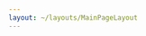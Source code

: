 ```yaml
---
layout: ~/layouts/MainPageLayout
---
```


<template v-slot:title>

## Media

</template>

<submenu>

<template v-slot:content-center>

<g-link orange to="/media/blog">Blog</g-link>

<g-link blue to="/media/videos">Videos</g-link>

<g-link yellow to="/media/podcast">Podcasts</g-link>

<g-link red to="/media/brand">Brand</g-link>

<!-- <g-link green to="/media/community-content">Community Content</g-link> -->

</template>

<template v-slot:sub-content>

Video Content

</template>

</submenu>